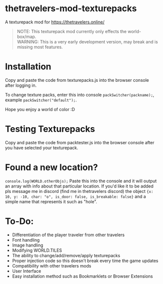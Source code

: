 # thetravelers-mod-texturepacks
A texturepack mod for https://thetravelers.online/

> NOTE: This texturepack mod currently only effects the world-box/map.  
> WARNING: This is a very early development version, may break and is missing most features.

# Installation
Copy and paste the code from texturepacks.js into the browser console after logging in.

To change texture packs, enter this into console `packSwitcher(packname);`, example `packSwitcher("default");`.

Hope you enjoy a world of color :D

# Testing Texturepacks

Copy and paste the code from packtester.js into the browser console after you have selected your texturepack.

# Found a new location?
`console.log(WORLD.otherObjs);`
Paste this into the console and it will output an array with info about that particular location.
If you'd like it to be added pls message me in discord (find me in thetravelers discord) the object `{x: 10, y: -10, char: "o", is_door: false, is_breakable: false}` and a simple name that represents it such as "hole".

# To-Do:
* Differentiation of the player traveler from other travelers
* Font handling
* Image handling
* Modifying WORLD.TILES
* The ability to change/add/remove/apply texturepacks
* Proper injection code so this doesn't break every time the game updates
* Compatibility with other travelers mods
* User Interface
* Easy installation method such as Bookmarklets or Browser Extensions
